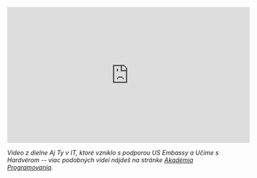 <div markdown="1" class="mx-auto" style="width: 70%;">
<iframe width="560" height="315" src="https://www.youtube.com/embed/gdjYHnyrHKs" title="YouTube video player" frameborder="0" allow="accelerometer; autoplay; clipboard-write; encrypted-media; gyroscope; picture-in-picture" allowfullscreen></iframe>
</div>

*Video z dielne Aj Ty v IT, ktoré vzniklo s podporou US Embassy a Učíme s Hardvérom -- viac podobných videí nájdeš na stránke [Akadémia Programovania](https://akademiaprogramovania.sk/ako-kodit-doma/).*